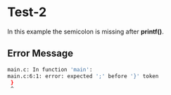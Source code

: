 # Test-2

In this example the semicolon is missing after **printf()**.

## Error Message
```bash
main.c: In function 'main':
main.c:6:1: error: expected ';' before '}' token
 }
 ^
```
